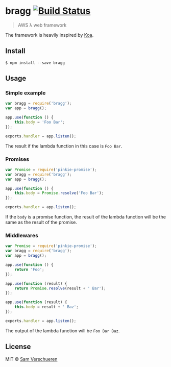 # bragg [![Build Status](https://travis-ci.org/SamVerschueren/bragg.svg?branch=master)](https://travis-ci.org/SamVerschueren/bragg)

> AWS λ web framework

The framework is heavily inspired by [Koa](http://koajs.com/).

## Install

```
$ npm install --save bragg
```


## Usage

### Simple example

```js
var bragg = require('bragg');
var app = bragg();

app.use(function () {
    this.body = 'Foo Bar';
});

exports.handler = app.listen();
```

The result if the lambda function in this case is `Foo Bar`.

### Promises

```js
var Promise = require('pinkie-promise');
var bragg = require('bragg');
var app = bragg();

app.use(function () {
    this.body = Promise.resolve('Foo Bar');
});

exports.handler = app.listen();
```

If the `body` is a promise function, the result of the lambda function will be the same as the result of the promise.

### Middlewares

```js
var Promise = require('pinkie-promise');
var bragg = require('bragg');
var app = bragg();

app.use(function () {
    return 'Foo';
});

app.use(function (result) {
    return Promise.resolve(result + ' Bar');
});

app.use(function (result) {
    this.body = result + ' Baz';
});

exports.handler = app.listen();
```

The output of the lambda function will be `Foo Bar Baz`.


## License

MIT © [Sam Verschueren](https://github.com/SamVerschueren)
